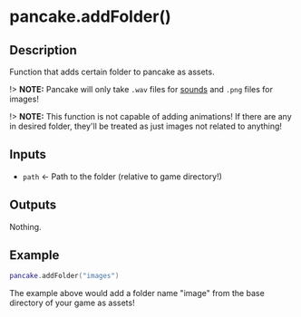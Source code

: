 # pancake.addFolder()

## Description

Function that adds certain folder to pancake as assets.

!> **NOTE:** Pancake will only take `.wav` files for [sounds](/documentation/topics/sounds) and `.png` files for images!

!> **NOTE:** This function is not capable of adding animations! If there are any in desired folder, they'll be treated as just images not related to anything!

## Inputs

- `path` <- Path to the folder (relative to game directory!)

## Outputs

Nothing.

## Example

```lua
pancake.addFolder("images")
```

The example above would add a folder name "image" from the base directory of your game as assets!
